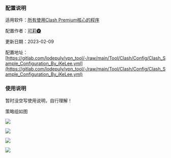 ### 配置说明

适用软件：[所有使用Clash Premium核心的程序](https://github.com/Dreamacro/clash/releases/tag/premium)

配置作者：[可莉🅥](tg://user?id=259049671)

更新日期：2023-02-09

配置地址：[https://gitlab.com/lodepuly/vpn_tool/-/raw/main/Tool/Clash/Config/Clash_Sample_Configuration_By_iKeLee.yml](https://gitlab.com/lodepuly/vpn_tool/-/raw/main/Tool/Clash/Config/Clash_Sample_Configuration_By_iKeLee.yml)

### 使用说明

暂时没空写使用说明，自行理解！

策略组如图

![](https://gitlab.com/lodepuly/vpn_tool/-/raw/main/Tool/Clash/Config/Resource/01.png)

![](https://gitlab.com/lodepuly/vpn_tool/-/raw/main/Tool/Clash/Config/Resource/02.png)

![](https://gitlab.com/lodepuly/vpn_tool/-/raw/main/Tool/Clash/Config/Resource/03.png)

![](https://gitlab.com/lodepuly/vpn_tool/-/raw/main/Tool/Clash/Config/Resource/04.png)